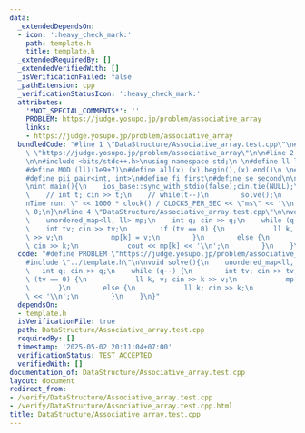 ```yaml
---
data:
  _extendedDependsOn:
  - icon: ':heavy_check_mark:'
    path: template.h
    title: template.h
  _extendedRequiredBy: []
  _extendedVerifiedWith: []
  _isVerificationFailed: false
  _pathExtension: cpp
  _verificationStatusIcon: ':heavy_check_mark:'
  attributes:
    '*NOT_SPECIAL_COMMENTS*': ''
    PROBLEM: https://judge.yosupo.jp/problem/associative_array
    links:
    - https://judge.yosupo.jp/problem/associative_array
  bundledCode: "#line 1 \"DataStructure/Associative_array.test.cpp\"\n#define PROBLEM\
    \ \"https://judge.yosupo.jp/problem/associative_array\"\n\n#line 2 \"template.h\"\
    \n\n#include <bits/stdc++.h>\nusing namespace std;\n \n#define ll long long\n\
    #define MOD (ll)(1e9+7)\n#define all(x) (x).begin(),(x).end()\n \n#define vi vector<int>\n\
    #define pii pair<int, int>\n#define fi first\n#define se second\n\nvoid solve();\n\
    \nint main(){\n    ios_base::sync_with_stdio(false);cin.tie(NULL);\n    // cin.exceptions(cin.failbit);\n\
    \    // int t; cin >> t;\n    // while(t--)\n        solve();\n    cerr << \"\\\
    nTime run: \" << 1000 * clock() / CLOCKS_PER_SEC << \"ms\" << '\\n';\n    return\
    \ 0;\n}\n#line 4 \"DataStructure/Associative_array.test.cpp\"\n\nvoid solve(){\n\
    \    unordered_map<ll, ll> mp;\n    int q; cin >> q;\n    while (q--) {\n    \
    \    int tv; cin >> tv;\n        if (tv == 0) {\n            ll k, v; cin >> k\
    \ >> v;\n            mp[k] = v;\n        }\n        else {\n            ll k;\
    \ cin >> k;\n            cout << mp[k] << '\\n';\n        }\n    }\n}\n"
  code: "#define PROBLEM \"https://judge.yosupo.jp/problem/associative_array\"\n\n\
    #include \"../template.h\"\n\nvoid solve(){\n    unordered_map<ll, ll> mp;\n \
    \   int q; cin >> q;\n    while (q--) {\n        int tv; cin >> tv;\n        if\
    \ (tv == 0) {\n            ll k, v; cin >> k >> v;\n            mp[k] = v;\n \
    \       }\n        else {\n            ll k; cin >> k;\n            cout << mp[k]\
    \ << '\\n';\n        }\n    }\n}"
  dependsOn:
  - template.h
  isVerificationFile: true
  path: DataStructure/Associative_array.test.cpp
  requiredBy: []
  timestamp: '2025-05-02 20:11:04+07:00'
  verificationStatus: TEST_ACCEPTED
  verifiedWith: []
documentation_of: DataStructure/Associative_array.test.cpp
layout: document
redirect_from:
- /verify/DataStructure/Associative_array.test.cpp
- /verify/DataStructure/Associative_array.test.cpp.html
title: DataStructure/Associative_array.test.cpp
---
```

